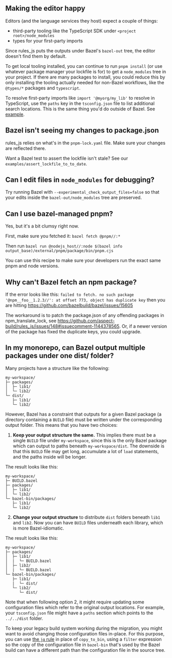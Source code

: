 ## Making the editor happy

Editors (and the language services they host) expect a couple of things:

-   third-party tooling like the TypeScript SDK under `<project root>/node_modules`
-   types for your first-party imports

Since rules_js puts the outputs under Bazel's `bazel-out` tree, the editor doesn't find them by default.

To get local tooling installed, you can continue to run `pnpm install` (or use whatever package manager your lockfile is for)
to get a `node_modules` tree in your project.
If there are many packages to install, you could reduce this by only installing the tooling
actually needed for non-Bazel workflows, like the `@types/*` packages and `typescript`.

To resolve first-party imports like `import '@myorg/my_lib'` to resolve in TypeScript, use the
`paths` key in the `tsconfig.json` file to list additional search locations.
This is the same thing you'd do outside of Bazel.
See [example](https://github.com/aspect-build/rules_ts/blob/74d54bda208695d7e8992520e560166875cfbce7/examples/simple/tsconfig.json#L4-L10).

## Bazel isn't seeing my changes to package.json

rules_js relies on what's in the `pnpm-lock.yaml` file.
Make sure your changes are reflected there.

Want a Bazel test to assert the lockfile isn't stale? See our `examples/assert_lockfile_to_to_date`.

## Can I edit files in `node_modules` for debugging?

Try running Bazel with `--experimental_check_output_files=false` so that your edits inside the `bazel-out/node_modules` tree are preserved.

## Can I use bazel-managed pnpm?

Yes, but it's a bit clumsy right now.

First, make sure you fetched it: `bazel fetch @pnpm//:*`

Then run `bazel run @nodejs_host//:node $(bazel info output_base)/external/pnpm/package/bin/pnpm.cjs`

You can use this recipe to make sure your developers run the exact same pnpm and node versions.

## Why can't Bazel fetch an npm package?

If the error looks like this: `failed to fetch. no such package '@npm__foo__1.2.3//': at offset 773, object has duplicate key`
then you are hitting https://github.com/bazelbuild/bazel/issues/15605

The workaround is to patch the package.json of any offending packages in npm_translate_lock, see https://github.com/aspect-build/rules_js/issues/148#issuecomment-1144378565.
Or, if a newer version of the package has fixed the duplicate keys, you could upgrade.

## In my monorepo, can Bazel output multiple packages under one dist/ folder?

Many projects have a structure like the following:

```
my-workspace/
├─ packages/
│  ├─ lib1/
│  └─ lib2/
└─ dist/
   ├─ lib1/
   └─ lib2/
```

However, Bazel has a constraint that outputs for a given Bazel package (a directory containing a `BUILD` file) must be written under the corresponding output folder. This means that you have two choices:

1. **Keep your output structure the same.** This implies there must be a single `BUILD` file under `my-workspace`, since this is the only Bazel package which can output to paths beneath `my-workspace/dist`. The downside is that this `BUILD` file may get long, accumulate a lot of `load` statements, and the paths inside will be longer.

The result looks like this:

```
my-workspace/
├─ BUILD.bazel
├─ packages/
│  ├─ lib1/
│  └─ lib2/
└─ bazel-bin/packages/
   ├─ lib1/
   └─ lib2/
```

2. **Change your output structure** to distribute `dist` folders beneath `lib1` and `lib2`. Now you can have `BUILD` files underneath each library, which is more Bazel-idiomatic.

The result looks like this:

```
my-workspace/
├─ packages/
│  ├─ lib1/
│  |  └─ BUILD.bazel
│  ├─ lib2/
│  |  └─ BUILD.bazel
└─ bazel-bin/packages/
   ├─ lib1/
   |  └─ dist/
   └─ lib2/
      └─ dist/
```

Note that when following option 2, it might require updating some configuration files which refer to the original output locations. For example, your `tsconfig.json` file might have a `paths` section which points to the `../../dist` folder.

To keep your legacy build system working during the migration, you might want to avoid changing those configuration files in-place. For this purpose, you can use [the `jq` rule](https://docs.aspect.build/aspect-build/bazel-lib/v1.0.0/docs/jq-docgen.html#jq) in place of `copy_to_bin`, using a `filter` expression so the copy of the configuration file in `bazel-bin` that's used by the Bazel build can have a different path than the configuration file in the source tree.
